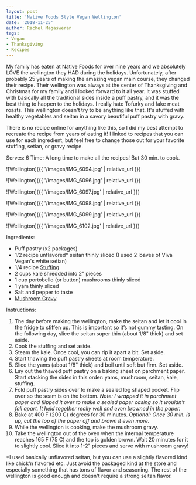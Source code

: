 ```yaml
---
layout: post
title: 'Native Foods Style Vegan Wellington'
date: '2018-11-25'
author: Rachel Magasweran
tags:
- Vegan
- Thanksgiving
- Recipes
---
```

My family has eaten at Native Foods for over nine years and we absolutely LOVE the wellington they HAD during the holidays. Unfortunately, after probably 25 years of making the amazing vegan main course, they changed their recipe. Their wellington was always at the center of Thanksgiving and Christmas for my family and I looked forward to it all year. It was stuffed with basically all the traditional sides inside a puff pastry, and it was the best thing to happen to the holidays. I really hate Tofurky and fake meat roasts. This wellington doesn't try to be anything like that. It's stuffed with healthy vegetables and seitan in a savory beautiful puff pastry with gravy.

There is no recipe online for anything like this, so I did my best attempt to recreate the recipe from years of eating it! I linked to recipes that you can use for each ingredient, but feel free to change those out for your favorite stuffing, setian, or gravy recipe. 

Serves: 6
Time: A long time to make all the recipes! But 30 min. to cook.

![Wellington]({{ '/images/IMG_6094.jpg' | relative_url }}) 

![Wellington]({{ '/images/IMG_6096.jpg' | relative_url }})

![Wellington]({{ '/images/IMG_6097.jpg' | relative_url }})

![Wellington]({{ '/images/IMG_6098.jpg' | relative_url }})

![Wellington]({{ '/images/IMG_6099.jpg' | relative_url }})

![Wellington]({{ '/images/IMG_6102.jpg' | relative_url }})

Ingredients:

* Puff pastry (x2 packages)
* 1/2 recipe unflavored* seitan thinly sliced (I used 2 loaves of Viva Vegan's white setian)
* 1/4 recipe [Stuffing](https://www.karissasvegankitchen.com/easy-vegan-stuffing/)
* 2 cups kale shredded into 2" pieces
* 1 cup portobello (or button) mushrooms thinly sliced
* 1 yam thinly sliced
* Salt and pepper to taste
* [Mushroom Gravy](https://minimalistbaker.com/vegan-biscuits-and-gravy/)

Instructions:

1. The day before making the wellington, make the seitan and let it cool in the fridge to stiffen up. This is important so it’s not gummy tasting. On the following day, slice the seitan super thin (about 1/8" thick) and set aside.
2. Cook the stuffing and set aside.
3. Steam the kale. Once cool, you can rip it apart a bit. Set aside.
4. Start thawing the puff pastry sheets at room temperature. 
5. Slice the yams (about 1/8" thick) and boil until soft but firm. Set aside.
6. Lay out the thawed puff pastry on a baking sheet on parchment paper. Start stacking the sides in this order: yams, mushroom, seitan, kale, stuffing. 
7. Fold puff pastry sides over to make a sealed log shaped pocket. Flip over so the seam is on the bottom. *Note: I wrapped it in parchment paper and flipped it over to make a sealed paper casing so it wouldn’t fall apart. It held together really well and even browned in the paper.*
8. Bake at 400 F (200 C) degrees for 30 minutes. *Optional: Once 30 min. is up, cut the top of the paper off and brown it even more.*
9. While the wellington is cooking, make the mushroom gravy.
10. Take the wellington out of the oven when the internal temperature reaches 165 F (75 C) and the top is golden brown. Wait 20 minutes for it to slightly cool. Slice it into 1-2" pieces and serve with mushroom gravy!

*I used basically unflavored seitan, but you can use a slightly flavored kind like chick'n flavored etc. Just avoid the packaged kind at the store and especially something that has tons of flavor and seasoning. The rest of the wellington is good enough and doesn't require a strong seitan flavor. 

